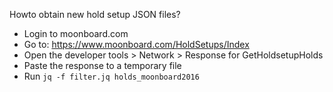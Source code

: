 Howto obtain new hold setup JSON files?
- Login to moonboard.com
- Go to: https://www.moonboard.com/HoldSetups/Index
- Open the developer tools > Network > Response for GetHoldsetupHolds
- Paste the response to a temporary file
- Run ```jq -f filter.jq holds_moonboard2016```